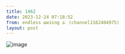 ```yaml
---
title: 1462
date: 2023-12-24 07:18:52
from: endless шизing ⍼ (channel1162404975)
layout: post
---
```


![image](photos/photo_191@24-12-2023_07-18-52.jpg)


